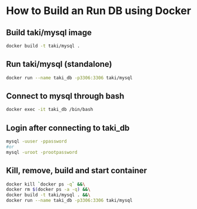 # How to Build an Run DB using Docker

## Build taki/mysql image
```bash
docker build -t taki/mysql .
```

## Run taki/mysql (standalone)
```bash
docker run --name taki_db -p3306:3306 taki/mysql
```

## Connect to mysql through bash
```bash
docker exec -it taki_db /bin/bash
```

## Login after connecting to taki_db
```bash
mysql -uuser -ppassword
#or
mysql -uroot -prootpassword
```

## Kill, remove, build and start container
```bash
docker kill `docker ps -q` &&\
docker rm $(docker ps -a -q) &&\
docker build -t taki/mysql . &&\
docker run --name taki_db -p3306:3306 taki/mysql
```